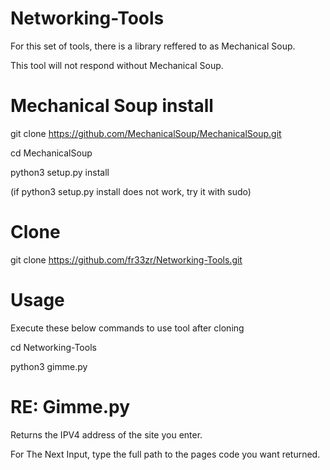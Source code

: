 # Networking-Tools

For this set of tools, there is a library reffered to as Mechanical Soup.

This tool will not respond without Mechanical Soup.

# Mechanical Soup install

git clone https://github.com/MechanicalSoup/MechanicalSoup.git

cd MechanicalSoup

python3 setup.py install

(if python3 setup.py install does not work, try it with sudo)

# Clone

git clone https://github.com/fr33zr/Networking-Tools.git

# Usage

Execute these below commands to use tool after cloning

cd Networking-Tools

python3 gimme.py

# RE: Gimme.py

Returns the IPV4 address of the site you enter.

For The Next Input, type the full path to the pages code you want returned.
